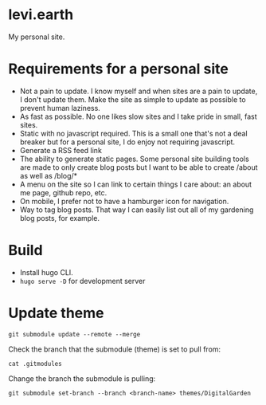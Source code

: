 # levi.earth

My personal site. 

# Requirements for a personal site

* Not a pain to update. I know myself and when sites are a pain to update, I don't update them. Make the site as simple to update as possible to prevent human laziness. 
* As fast as possible. No one likes slow sites and I take pride in small, fast sites. 
* Static with no javascript required. This is a small one that's not a deal breaker but for a personal site, I do enjoy not requiring javascript. 
* Generate a RSS feed link
* The ability to generate static pages. Some personal site building tools are made to only create blog posts but I want to be able to create /about as well as /blog/*
* A menu on the site so I can link to certain things I care about: an about me page, github repo, etc. 
* On mobile, I prefer not to have a hamburger icon for navigation. 
* Way to tag blog posts. That way I can easily list out all of my gardening blog posts, for example. 

# Build

* Install hugo CLI. 
* `hugo serve -D` for development server 

# Update theme

```
git submodule update --remote --merge
```

Check the branch that the submodule (theme) is set to pull from:

```
cat .gitmodules
```

Change the branch the submodule is pulling:

```
git submodule set-branch --branch <branch-name> themes/DigitalGarden
```
